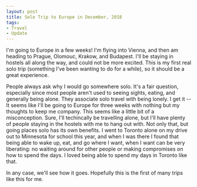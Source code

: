 ```yaml
---
layout: post
title: Solo Trip to Europe in December, 2018
tags:
- Travel
- Update
---
```


I'm going to Europe in a few weeks! I'm flying into Vienna, and then am heading to Prague, Olomouc, Krakow, and Budapest. I'll be staying in hostels all along the way, and could not be more excited. This is my first real solo trip (something I've been wanting to do for a while), so it should be a great experience.

People always ask why I would go somewhere solo. It's a fair question, especially since most people aren't used to seeing sights, eating, and generally being alone. They associate solo travel with being lonely. I get it -- It seems like I'll be going to Europe for three weeks with nothing but my thoughts to keep me company. This seems like a little bit of a misconception. Sure, I'll techincally be travelling alone, but I'll have plenty of people staying in the hostels with me to hang out with. Not only that, but going places solo has its own benefits. I went to Toronto alone on my drive out to Minnesota for school this year, and when I was there I found that being able to wake up, eat, and go where I want, when I want can be very liberating: no waiting around for other people or making compromises on how to spend the days. I loved being able to spend my days in Toronto like that.

In any case, we'll see how it goes. Hopefully this is the first of many trips like this for me. 